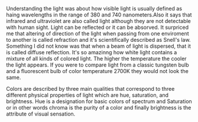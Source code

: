 Understanding the light was about how visible light is usually defined as haing wavelengths in the range of 380 and 740 nanometers.Also it says that infrared and ultraviolet are also called light although they are not detectable with human sight. Light can be reflected or it can be absorved. It surpriced me that altering of direction of the light when passing from one enviroment to another is called refraction and it's scientifically described as Snell's law. Something I did not know was that when a beam of light is dispersed, that it is called diffuse reflection. It's so amazinng how white light contains a mixture of all kinds of colored light. The higher the temperature the cooler the light appears. If you were to compare light from a classic tungsten bulb and a fluorescent bulb of color temperature 2700K they would not look the same.

Colors are described by three main qualities that correspond to three different physical properties of light which are hue, saturation, and brightness. Hue is a designation for basic colors of spectrum and Saturation or in other words chroma is the purity of a color and finally brightness is the attribute of visual sensation.
